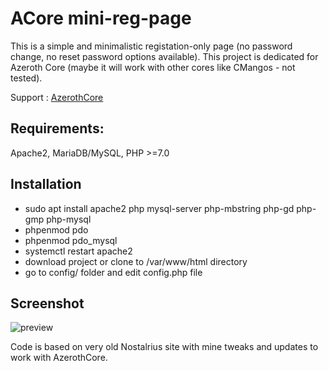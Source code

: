 # ACore mini-reg-page

This is a simple and minimalistic registation-only page (no password change, no reset password options available).
This project is dedicated for Azeroth Core (maybe it will work with other cores like CMangos - not tested).

Support : [AzerothCore](http://azerothcore.org)

## Requirements:
Apache2, MariaDB/MySQL, PHP >=7.0

## Installation

 - sudo apt install apache2 php mysql-server php-mbstring php-gd php-gmp php-mysql
 - phpenmod pdo
 - phpenmod pdo_mysql
 - systemctl restart apache2
 - download project or clone to /var/www/html directory
 - go to config/ folder and edit config.php file

 ## Screenshot
![preview](https://raw.githubusercontent.com/nolt/acore-mini-reg-page/master/img/preview.jpg)


Code is based on very old Nostalrius site with mine tweaks and updates to work with AzerothCore.
